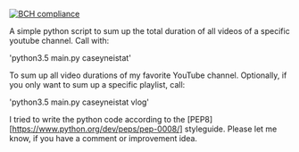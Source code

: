 [![BCH compliance](https://bettercodehub.com/edge/badge/PJUllrich/Youtube-Statistics)](https://bettercodehub.com)

A simple python script to sum up the total duration of all videos of a specific youtube channel.
Call with:

'python3.5 main.py caseyneistat' 

To sum up all video durations of my favorite YouTube channel.
Optionally, if you only want to sum up a specific playlist, call:

'python3.5 main.py caseyneistat vlog'

I tried to write the python code according to the [PEP8][https://www.python.org/dev/peps/pep-0008/] styleguide.
Please let me know, if you have a comment or improvement idea. 
